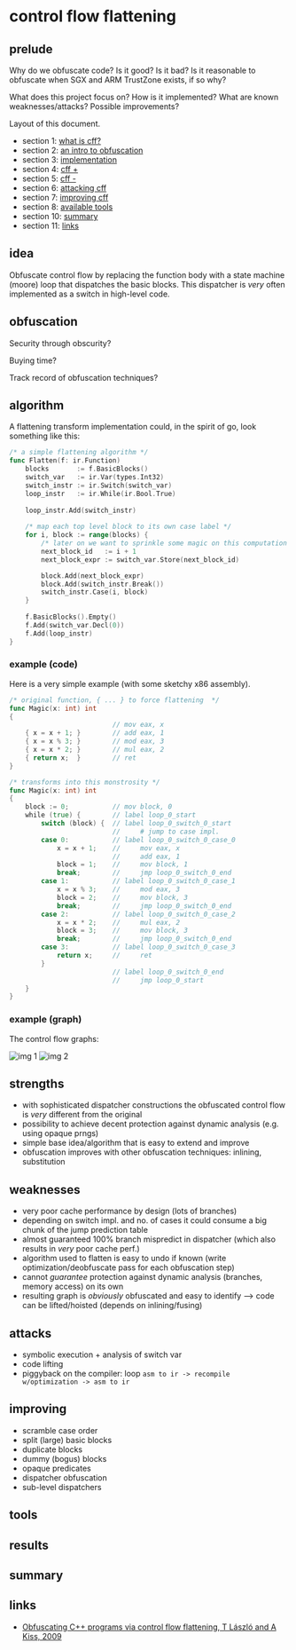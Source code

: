 # control flow flattening

## prelude

Why do we obfuscate code? Is it good? Is it bad? Is it reasonable to obfuscate when SGX and ARM TrustZone exists, if so why?

What does this project focus on? How is it implemented? What are known weaknesses/attacks? Possible improvements?

Layout of this document.

 - section 1: [what is cff?](#idea)
 - section 2: [an intro to obfuscation](#obfuscation)
 - section 3: [implementation](#algorithm)
 - section 4: [cff +](#strengths)
 - section 5: [cff -](#weaknesses)
 - section 6: [attacking cff](#attacks)
 - section 7: [improving cff](#improving)
 - section 8: [available tools](#tools)
 - section 10: [summary](#summary)
 - section 11: [links](#links)

## idea

Obfuscate control flow by replacing the function body with a state machine (moore) loop that dispatches the basic blocks. This dispatcher is _very_ often implemented as a switch in high-level code.

## obfuscation

Security through obscurity?

Buying time?

Track record of obfuscation techniques?

## algorithm
A flattening transform implementation could, in the spirit of go, look something like this:
```go
/* a simple flattening algorithm */
func Flatten(f: ir.Function)
    blocks       := f.BasicBlocks()
    switch_var   := ir.Var(types.Int32)
    switch_instr := ir.Switch(switch_var)
    loop_instr   := ir.While(ir.Bool.True)
    
    loop_instr.Add(switch_instr)
    
    /* map each top level block to its own case label */
    for i, block := range(blocks) {  
        /* later on we want to sprinkle some magic on this computation */
        next_block_id   := i + 1
        next_block_expr := switch_var.Store(next_block_id)

        block.Add(next_block_expr)
        block.Add(switch_instr.Break())
        switch_instr.Case(i, block)
    }
    
    f.BasicBlocks().Empty()
    f.Add(switch_var.Decl(0))
    f.Add(loop_instr)
}
```

### example (code)
Here is a very simple example (with some sketchy x86 assembly).
```go
/* original function, { ... } to force flattening  */
func Magic(x: int) int
{
                          // mov eax, x
    { x = x + 1; }        // add eax, 1
    { x = x % 3; }        // mod eax, 3
    { x = x * 2; }        // mul eax, 2
    { return x;  }        // ret
}

/* transforms into this monstrosity */
func Magic(x: int) int
{                       
    block := 0;           // mov block, 0
    while (true) {        // label loop_0_start
        switch (block) {  // label loop_0_switch_0_start
                          //     # jump to case impl.
        case 0:           // label loop_0_switch_0_case_0
            x = x + 1;    //     mov eax, x
                          //     add eax, 1
            block = 1;    //     mov block, 1
            break;        //     jmp loop_0_switch_0_end
        case 1:           // label loop_0_switch_0_case_1
            x = x % 3;    //     mod eax, 3
            block = 2;    //     mov block, 3
            break;        //     jmp loop_0_switch_0_end
        case 2:           // label loop_0_switch_0_case_2
            x = x * 2;    //     mul eax, 2
            block = 3;    //     mov block, 3
            break;        //     jmp loop_0_switch_0_end
        case 3:           // label loop_0_switch_0_case_3
            return x;     //     ret
        }
                          // label loop_0_switch_0_end
                          //     jmp loop_0_start
    }
}
```

### example (graph)
The control flow graphs:

![img 1]()
![img 2]()

## strengths

 - with sophisticated dispatcher constructions the obfuscated control flow is _very_ different from the original
 - possibility to achieve decent protection against dynamic analysis (e.g. using opaque prngs)
 - simple base idea/algorithm that is easy to extend and improve
 - obfuscation improves with other obfuscation techniques: inlining, substitution

## weaknesses

 - very poor cache performance by design (lots of branches)
 - depending on switch impl. and no. of cases it could consume a big chunk of the jump prediction table
 - almost guaranteed 100% branch mispredict in dispatcher (which also results in _very_ poor cache perf.)
 - algorithm used to flatten is easy to undo if known (write optimization/deobfuscate pass for each obfuscation step)
 - cannot _guarantee_ protection against dynamic analysis (branches, memory access) on its own
 - resulting graph is _obviously_ obfuscated and easy to identify --> code can be lifted/hoisted (depends on inlining/fusing)
 
## attacks

 - symbolic execution + analysis of switch var
 - code lifting
 - piggyback on the compiler:  loop `asm to ir -> recompile w/optimization -> asm to ir`

## improving

 - scramble case order
 - split (large) basic blocks
 - duplicate blocks
 - dummy (bogus) blocks
 - opaque predicates
 - dispatcher obfuscation
 - sub-level dispatchers

## tools

## results

## summary


## links

 - [Obfuscating C++ programs via control flow flattening, T László and A Kiss, 2009](http://ac.inf.elte.hu/Vol_030_2009/003.pdf)
